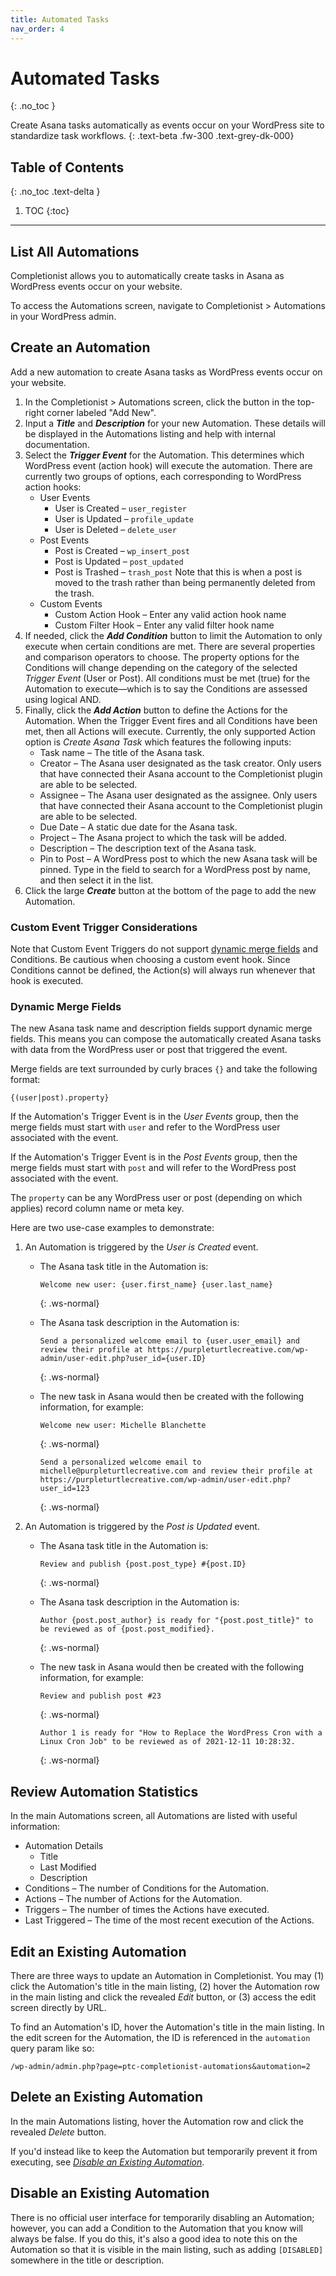 ```yaml
---
title: Automated Tasks
nav_order: 4
---
```


# Automated Tasks
{: .no_toc }

Create Asana tasks automatically as events occur on your WordPress site to standardize task workflows.
{: .text-beta .fw-300 .text-grey-dk-000}

## Table of Contents
{: .no_toc .text-delta }

1. TOC
{:toc}

---

## List All Automations

Completionist allows you to automatically create tasks in Asana as WordPress events occur on your website.

To access the Automations screen, navigate to Completionist > Automations in your WordPress admin.

## Create an Automation

Add a new automation to create Asana tasks as WordPress events occur on your website.

1. In the Completionist > Automations screen, click the button in the top-right corner labeled "Add New".
2. Input a ***Title*** and ***Description*** for your new Automation. These details will be displayed in the Automations listing and help with internal documentation.
3. Select the ***Trigger Event*** for the Automation. This determines which WordPress event (action hook) will execute the automation. There are currently two groups of options, each corresponding to WordPress action hooks:
   - User Events
      - User is Created – `user_register`
      - User is Updated – `profile_update`
      - User is Deleted – `delete_user`
   - Post Events
      - Post is Created – `wp_insert_post`
      - Post is Updated – `post_updated`
      - Post is Trashed – `trash_post` Note that this is when a post is moved to the trash rather than being permanently deleted from the trash.
   - Custom Events
      - Custom Action Hook – Enter any valid action hook name
      - Custom Filter Hook – Enter any valid filter hook name
4. If needed, click the ***Add Condition*** button to limit the Automation to only execute when certain conditions are met. There are several properties and comparison operators to choose. The property options for the Conditions will change depending on the category of the selected *Trigger Event* (User or Post). All conditions must be met (true) for the Automation to execute—which is to say the Conditions are assessed using logical AND.
5. Finally, click the ***Add Action*** button to define the Actions for the Automation. When the Trigger Event fires and all Conditions have been met, then all Actions will execute. Currently, the only supported Action option is *Create Asana Task* which features the following inputs:
   - Task name – The title of the Asana task.
   - Creator – The Asana user designated as the task creator. Only users that have connected their Asana account to the Completionist plugin are able to be selected.
   - Assignee – The Asana user designated as the assignee. Only users that have connected their Asana account to the Completionist plugin are able to be selected.
   - Due Date – A static due date for the Asana task.
   - Project – The Asana project to which the task will be added.
   - Description – The description text of the Asana task.
   - Pin to Post – A WordPress post to which the new Asana task will be pinned. Type in the field to search for a WordPress post by name, and then select it in the list.
6. Click the large ***Create*** button at the bottom of the page to add the new Automation.

<div class="banner banner-warning">
  <h3>
    Custom Event Trigger Considerations
  </h3>
  <p>
    Note that Custom Event Triggers do not support <a href="#dynamic-merge-fields">dynamic merge fields</a> and Conditions. Be cautious when choosing a custom event hook. Since Conditions cannot be defined, the Action(s) will always run whenever that hook is executed.
  </p>
</div>

### Dynamic Merge Fields

The new Asana task name and description fields support dynamic merge fields. This means you can compose the automatically created Asana tasks with data from the WordPress user or post that triggered the event.

Merge fields are text surrounded by curly braces `{}` and take the following format:

```
{(user|post).property}
```

If the Automation's Trigger Event is in the *User Events* group, then the merge fields must start with `user` and refer to the WordPress user associated with the event.

If the Automation's Trigger Event is in the *Post Events* group, then the merge fields must start with `post` and will refer to the WordPress post associated with the event.

The `property` can be any WordPress user or post (depending on which applies) record column name or meta key.

Here are two use-case examples to demonstrate:

1. An Automation is triggered by the *User is Created* event.
   - The Asana task title in the Automation is:

      ```
      Welcome new user: {user.first_name} {user.last_name}
      ```
      {: .ws-normal}

   - The Asana task description in the Automation is:

      ```
      Send a personalized welcome email to {user.user_email} and review their profile at https://purpleturtlecreative.com/wp-admin/user-edit.php?user_id={user.ID}
      ```
      {: .ws-normal}

   - The new task in Asana would then be created with the following information, for example:
      ```
      Welcome new user: Michelle Blanchette
      ```
      {: .ws-normal}

      ```
      Send a personalized welcome email to michelle@purpleturtlecreative.com and review their profile at https://purpleturtlecreative.com/wp-admin/user-edit.php?user_id=123
      ```
      {: .ws-normal}

2. An Automation is triggered by the *Post is Updated* event.
   - The Asana task title in the Automation is:

      ```
      Review and publish {post.post_type} #{post.ID}
      ```
      {: .ws-normal}

   - The Asana task description in the Automation is:

      ```
      Author {post.post_author} is ready for "{post.post_title}" to be reviewed as of {post.post_modified}.
      ```
      {: .ws-normal}

   - The new task in Asana would then be created with the following information, for example:

      ```
      Review and publish post #23
      ```
      {: .ws-normal}

      ```
      Author 1 is ready for "How to Replace the WordPress Cron with a Linux Cron Job" to be reviewed as of 2021-12-11 10:28:32.
      ```
      {: .ws-normal}

## Review Automation Statistics

In the main Automations screen, all Automations are listed with useful information:

- Automation Details
  - Title
  - Last Modified
  - Description
- Conditions – The number of Conditions for the Automation.
- Actions – The number of Actions for the Automation.
- Triggers – The number of times the Actions have executed.
- Last Triggered – The time of the most recent execution of the Actions.

## Edit an Existing Automation

There are three ways to update an Automation in Completionist. You may (1) click the Automation's title in the main listing, (2) hover the Automation row in the main listing and click the revealed *Edit* button, or (3) access the edit screen directly by URL.

To find an Automation's ID, hover the Automation's title in the main listing. In the edit screen for the Automation, the ID is referenced in the `automation` query param like so:

```
/wp-admin/admin.php?page=ptc-completionist-automations&automation=2
```

## Delete an Existing Automation

In the main Automations listing, hover the Automation row and click the revealed *Delete* button.

If you'd instead like to keep the Automation but temporarily prevent it from executing, see [*Disable an Existing Automation*](#disable-an-existing-automation).

## Disable an Existing Automation

There is no official user interface for temporarily disabling an Automation; however, you can add a Condition to the Automation that you know will always be false. If you do this, it's also a good idea to note this on the Automation so that it is visible in the main listing, such as adding `[DISABLED]` somewhere in the title or description.

